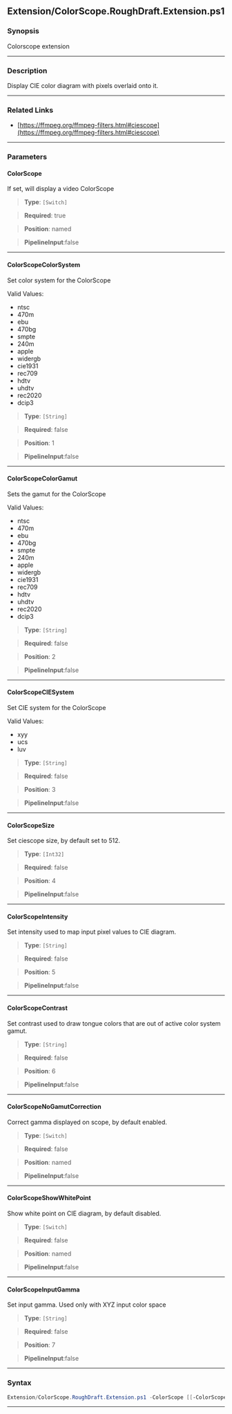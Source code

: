 
Extension/ColorScope.RoughDraft.Extension.ps1
---------------------------------------------
### Synopsis
Colorscope extension

---
### Description

Display CIE color diagram with pixels overlaid onto it.

---
### Related Links
* [https://ffmpeg.org/ffmpeg-filters.html#ciescope](https://ffmpeg.org/ffmpeg-filters.html#ciescope)



---
### Parameters
#### **ColorScope**

If set, will display a video ColorScope



> **Type**: ```[Switch]```

> **Required**: true

> **Position**: named

> **PipelineInput**:false



---
#### **ColorScopeColorSystem**

Set color system for the ColorScope



Valid Values:

* ntsc
* 470m
* ebu
* 470bg
* smpte
* 240m
* apple
* widergb
* cie1931
* rec709
* hdtv
* uhdtv
* rec2020
* dcip3



> **Type**: ```[String]```

> **Required**: false

> **Position**: 1

> **PipelineInput**:false



---
#### **ColorScopeColorGamut**

Sets the gamut for the ColorScope



Valid Values:

* ntsc
* 470m
* ebu
* 470bg
* smpte
* 240m
* apple
* widergb
* cie1931
* rec709
* hdtv
* uhdtv
* rec2020
* dcip3



> **Type**: ```[String]```

> **Required**: false

> **Position**: 2

> **PipelineInput**:false



---
#### **ColorScopeCIESystem**

Set CIE system for the ColorScope



Valid Values:

* xyy
* ucs
* luv



> **Type**: ```[String]```

> **Required**: false

> **Position**: 3

> **PipelineInput**:false



---
#### **ColorScopeSize**

Set ciescope size, by default set to 512.



> **Type**: ```[Int32]```

> **Required**: false

> **Position**: 4

> **PipelineInput**:false



---
#### **ColorScopeIntensity**

Set intensity used to map input pixel values to CIE diagram.



> **Type**: ```[String]```

> **Required**: false

> **Position**: 5

> **PipelineInput**:false



---
#### **ColorScopeContrast**

Set contrast used to draw tongue colors that are out of active color system gamut.



> **Type**: ```[String]```

> **Required**: false

> **Position**: 6

> **PipelineInput**:false



---
#### **ColorScopeNoGamutCorrection**

Correct gamma displayed on scope, by default enabled.



> **Type**: ```[Switch]```

> **Required**: false

> **Position**: named

> **PipelineInput**:false



---
#### **ColorScopeShowWhitePoint**

Show white point on CIE diagram, by default disabled.



> **Type**: ```[Switch]```

> **Required**: false

> **Position**: named

> **PipelineInput**:false



---
#### **ColorScopeInputGamma**

Set input gamma. Used only with XYZ input color space



> **Type**: ```[String]```

> **Required**: false

> **Position**: 7

> **PipelineInput**:false



---
### Syntax
```PowerShell
Extension/ColorScope.RoughDraft.Extension.ps1 -ColorScope [[-ColorScopeColorSystem] <String>] [[-ColorScopeColorGamut] <String>] [[-ColorScopeCIESystem] <String>] [[-ColorScopeSize] <Int32>] [[-ColorScopeIntensity] <String>] [[-ColorScopeContrast] <String>] [-ColorScopeNoGamutCorrection] [-ColorScopeShowWhitePoint] [[-ColorScopeInputGamma] <String>] [<CommonParameters>]
```
---




